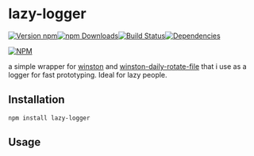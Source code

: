 # lazy-logger
[![Version npm](https://img.shields.io/npm/v/lazy-logger.svg?style=flat-square)](https://www.npmjs.com/package/lazy-logger)[![npm Downloads](https://img.shields.io/npm/dm/lazy-logger.svg?style=flat-square)](https://www.npmjs.com/package/lazy-logger)[![Build Status](https://img.shields.io/travis/slysterous/lazy-logger/master.svg?style=flat-square)](https://travis-ci.org/slysterous/lazy-logger)[![Dependencies](https://img.shields.io/david/slysterous/lazy-logger.svg?style=flat-square)](https://david-dm.org/slysterous/lazy-logger)

[![NPM](https://nodei.co/npm/lazy-logger.png?downloads=true&downloadRank=true)](https://nodei.co/npm/lazy-logger/)

a simple wrapper for <a href="https://github.com/winstonjs/winston">winston</a> and <a href="https://github.com/winstonjs/winston-daily-rotate-file">winston-daily-rotate-file</a> that i use as a logger for fast prototyping. Ideal for lazy people.

## Installation

```bashp
npm install lazy-logger
```
## Usage

